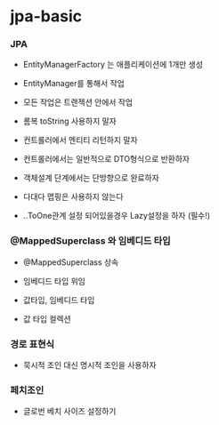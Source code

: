 # jpa-basic

### JPA
- EntityManagerFactory 는 애플리케이션에 1개만 생성
- EntityManager를 통해서 작업
- 모든 작업은 트랜젝션 안에서 작업


- 롬복 toString 사용하지 말자
- 컨트롤러에서 엔티티 리턴하지 말자
- 컨트롤러에서는 일반적으로 DTO형식으로 반환하자


- 객체설계 단계에서는 단방향으로 완료하자
- 다대다 맵핑은 사용하지 않는다


- ..ToOne관계 설정 되어있을경우 Lazy설정을 하자 (필수!)


### @MappedSuperclass 와 임베디드 타입
- @MappedSuperclass 상속
- 임베디드 타입 위임


- 값타입, 임베디드 타입
- 값 타입 컬렉션

### 경로 표현식
- 묵시적 조인 대신 명시적 조인을 사용하자

### 페치조인
- 글로번 베치 사이즈 설정하기
